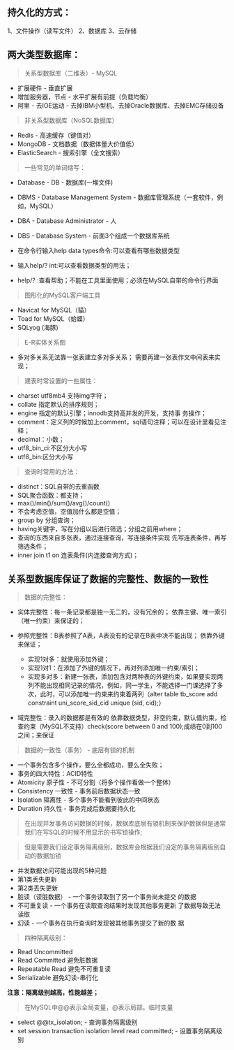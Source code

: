 ## 持久化的方式：
1、文件操作（读写文件）
2、数据库
3、云存储


## 两大类型数据库：
>关系型数据库（二维表）- MySQL
 - 扩展硬件 - 垂直扩展
 - 增加服务器，节点 - 水平扩展有前提（负载均衡）
 - 阿里 - 去IOE运动 - 去掉IBM小型机、去掉Oracle数据库、去掉EMC存储设备
>非关系型数据库（NoSQL数据库）
 - Redis - 高速缓存（键值对）
 - MongoDB - 文档数据（数据体量大价值低）
 - ElasticSearch - 搜索引擎（全文搜索）

>一些常见的单词缩写：
- Database - DB - 数据库(一堆文件)
- DBMS - Database Management System - 数据库管理系统（一套软件，例如，MySQL）
- DBA - Database Administrator - 人
- DBS - Database System - 前面3个组成一个数据库系统


- 在命令行输入help data types命令:可以查看有哪些数据类型
- 输入help/? int:可以查看数据类型的用法；
- help/? :查看帮助；不能在工具里面使用；必须在MySQL自带的命令行界面


>图形化的MySQL客户端工具
  - Navicat for MySQL（猫）
  - Toad for MySQL（蛤蟆）
  - SQLyog (海豚)



>E-R实体关系图
- 多对多关系无法靠一张表建立多对多关系；
需要再建一张表作文中间表来实现；
>建表时常设置的一些属性：
- charset utf8mb4 支持img字符；
- collate 指定默认的排序规则；
- engine 指定的默认引擎；innodb支持高并发的开发，支持事       务操作；
- comment：定义列的时候加上comment，sql语句注释；可以在设计里看见注释；
- decimal：小数；
- utf8_bin_ci:不区分大小写
- utf8_bin:区分大小写
>查询时常用的方法：
- distinct：SQL自带的去重函数
- SQL聚合函数：都支持；
- max()/min()/sum()/avg()/count()
- 不会考虑空值，空值加什么都是空值；
- group by 分组查询；
- having关键字，写在分组以后进行筛选；分组之前用where；
- 查询的东西来自多张表，通过连接查询，写连接条件实现
先写连表条件，再写筛选条件；
- inner join t1 on 连表条件(内连接查询方式)；

## 关系型数据库保证了数据的完整性、数据的一致性

>数据的完整性：
 - 实体完整性：每一条记录都是独一无二的，没有冗余的；
         依靠主键、唯一索引（唯一约束）来保证的；
 - 参照完整性：B表参照了A表，A表没有的记录在B表中决不能出现；
         依靠外键来保证；

   - 实现1对多：就使用添加外键；
   - 实现1对1：在添加了外键的情况下，再对列添加唯一约束/索引；
   - 实现多对多：新建一张表，添加包含对两种表的外键约束，如果要实现两列不能出现相同记录的情况，例如，同一学生，不能选择一门课选择了多次，此时，可以添加唯一约束来约束着两列（alter table tb_score add constraint uni_score_sid_cid unique (sid, cid);）

 - 域完整性：录入的数据都是有效的
         依靠数据类型，非空约束，默认值约束，检查约束（MySQL不支持）check(score between 0 and 100);成绩在0到100之间；来保证
>数据的一致性（事务） - 底层有锁的机制

- 一个事务包含多个操作，要么全都成功，要么全失败；
- 事务的四大特性：ACID特性
- Atomicity 原子性 - 不可分割（将多个操作看做一个整体）
- Consistency 一致性 - 事务前后数据状态一致
- Isolation 隔离性 - 多个事务不能看到彼此的中间状态
- Duration 持久性 - 事务完成后数据要持久化

>在出现并发事务访问数据的时候，数据库底层有锁机制来保护数据但是通常我们在写SQL的时候不用显示的书写锁操作;

>但是需要我们设定事务隔离级别，数据库会根据我们设定的事务隔离级别自动的数据加锁

- 并发数据访问可能出现的5种问题
- 第1类丢失更新
- 第2类丢失更新
- 脏读（读脏数据） - 一个事务读取到了另一个事务尚未提交		          的数据
- 不可重复读 - 一个事务在读取查询结果时发现其他事务更新	     	    了数据导致无法读取
- 幻读 - 一个事务在执行查询时发现被其他事务提交了新的数       据

>四种隔离级别：
- Read Uncommitted
- Read Committed 避免脏数据
- Repeatable Read 避免不可重复读
- Serializable 避免幻读-串行化

**注意：隔离级别越高，性能越差；**

>在MySQL中@@表示全局变量，@表示局部。临时变量
- select @@tx_isolation; - 查询事务隔离级别
- set session transaction isolation level read committed; - 设置事务隔离级别

















































